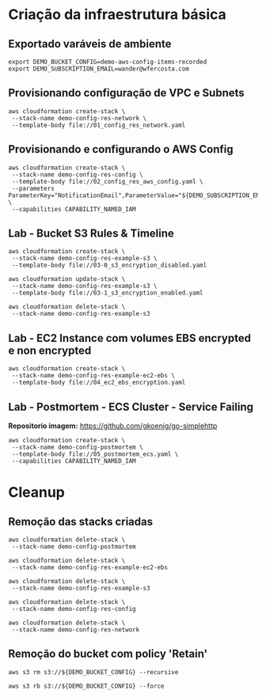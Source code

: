 # Criação da infraestrutura básica

## Exportado varáveis de ambiente

```
export DEMO_BUCKET_CONFIG=demo-aws-config-items-recorded
export DEMO_SUBSCRIPTION_EMAIL=wander@wfercosta.com
```

## Provisionando configuração de VPC e Subnets

```
aws cloudformation create-stack \
 --stack-name demo-config-res-network \
 --template-body file://01_config_res_network.yaml
```

## Provisionando e configurando o AWS Config

```
aws cloudformation create-stack \
 --stack-name demo-config-res-config \
 --template-body file://02_config_res_aws_config.yaml \
 --parameters ParameterKey="NotificationEmail",ParameterValue="${DEMO_SUBSCRIPTION_EMAIL}" \
 --capabilities CAPABILITY_NAMED_IAM
```

## Lab - Bucket S3 Rules & Timeline

```
aws cloudformation create-stack \
 --stack-name demo-config-res-example-s3 \
 --template-body file://03-0_s3_encryption_disabled.yaml
```

```
aws cloudformation update-stack \
 --stack-name demo-config-res-example-s3 \
 --template-body file://03-1_s3_encryption_enabled.yaml
```

```
aws cloudformation delete-stack \
 --stack-name demo-config-res-example-s3
```

## Lab - EC2 Instance com volumes EBS encrypted e non encrypted

```
aws cloudformation create-stack \
 --stack-name demo-config-res-example-ec2-ebs \
 --template-body file://04_ec2_ebs_encryption.yaml
```

## Lab - Postmortem - ECS Cluster - Service Failing

**Repositorio imagem:** https://github.com/gkoenig/go-simplehttp

```
aws cloudformation create-stack \
 --stack-name demo-config-postmortem \
 --template-body file://05_postmortem_ecs.yaml \
 --capabilities CAPABILITY_NAMED_IAM
```

# Cleanup

## Remoção das stacks criadas

```
aws cloudformation delete-stack \
 --stack-name demo-config-postmortem

aws cloudformation delete-stack \
 --stack-name demo-config-res-example-ec2-ebs

aws cloudformation delete-stack \
 --stack-name demo-config-res-example-s3

aws cloudformation delete-stack \
 --stack-name demo-config-res-config

aws cloudformation delete-stack \
 --stack-name demo-config-res-network
```

## Remoção do bucket com policy 'Retain'

```
aws s3 rm s3://${DEMO_BUCKET_CONFIG} --recursive

aws s3 rb s3://${DEMO_BUCKET_CONFIG} --force
```
